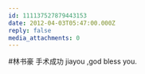 ```yaml
---
id: 111137527879443153
date: 2012-04-03T05:47:00.000Z
reply: false
media_attachments: 0
---
```


#林书豪 手术成功 jiayou ,god bless you. ​​​​

